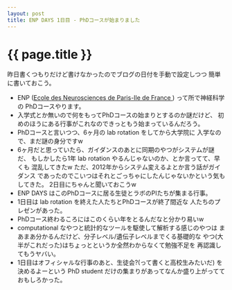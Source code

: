 ```yaml
---
layout: post
title: ENP DAYS 1日目 - PhDコースが始まりました
---
```


# {{ page.title }} #

昨日書くつもりだけど書けなかったのでブログの日付を手動で設定しつつ
簡単に書いておこう。

- ENP ([Ecole des Neurosciences de Paris-Ile de France
  ](http://www.paris-neuroscience.fr/enp-uk/calls-for-proposals/index.php))
  って所で神経科学の PhDコースやります。
- 入学式とか無いので何をもってPhDコースの始まりとするのか謎だけど、
  初めのほうにある行事がこれなのできっともう始まっているんだろう。
- PhDコースと言いつつ、6ヶ月の lab rotation をしてから大学院に
  入学なので、まだ謎の身分ですw
- 6ヶ月だと思っていたら、ガイダンスのあとに同期のやつがシステムが謎だ、
  もしかしたら1年 lab rotation やるんじゃないのか、とか言ってて、早くも
  混乱してきたw ただ、2012年からシステム変えるよとか言う話がガイダンス
  であったのでこいつはそれとごっちゃにしたんじゃないかという気もしてきた。
  2日目にちゃんと聞いておこうw
- ENP DAYS はこのPhDコースに居る生徒とラボのPIたちが集まる行事。
- 1日目は lab rotation を終えた人たちとPhDコースが終了間近な
  人たちのプレゼンがあった。
- PhDコース終わるころにはこのくらい年をとるんだなと分かり易いw
- computational なやつと統計的なツールを駆使して解析する感じのやつは
  まあまあ分かるんだけど、分子レベル/遺伝子レベルまでくる基礎的な
  やつ(大半がこれだった)はちょっとというか全然わからなくて勉強不足を
  再認識してもうヤバい。
- 1日目はオフィシャルな行事のあと、生徒会?(って書くと高校生みたいだ)
  を決めるよーという PhD student だけの集まりがあってなんか盛り上がってて
  おもしろかった。
